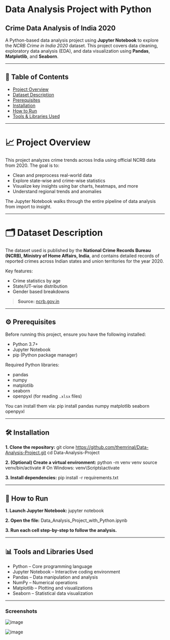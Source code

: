 # Data Analysis Project with Python
## Crime Data Analysis of India 2020

A Python-based data analysis project using **Jupyter Notebook** to explore the *NCRB Crime in India 2020* dataset. This project covers data cleaning, exploratory data analysis (EDA), and data visualization using **Pandas**, **Matplotlib**, and **Seaborn**.

---

## 📌 Table of Contents
- [Project Overview](#project-overview)
- [Dataset Description](#dataset-description)
- [Prerequisites](#prerequisites)
- [Installation](#installation)
- [How to Run](#how-to-run)
- [Tools & Libraries Used](#tools--libraries-used)


---

# 📈 Project Overview

This project analyzes crime trends across India using official NCRB data from 2020. The goal is to:
- Clean and preprocess real-world data
- Explore state-wise and crime-wise statistics
- Visualize key insights using bar charts, heatmaps, and more
- Understand regional trends and anomalies

The Jupyter Notebook walks through the entire pipeline of data analysis from import to insight.

---

# 🗂 Dataset Description

The dataset used is published by the **National Crime Records Bureau (NCRB), Ministry of Home Affairs, India**, and contains detailed records of reported crimes across Indian states and union territories for the year 2020.

Key features:
- Crime statistics by age
- State/UT-wise distribution
- Gender based breakdowns

> **Source:** [ncrb.gov.in](https://ncrb.gov.in)

---

## ⚙️ Prerequisites

Before running this project, ensure you have the following installed:

- Python 3.7+
- Jupyter Notebook
- pip (Python package manager)

Required Python libraries:
- pandas
- numpy
- matplotlib
- seaborn
- openpyxl (for reading `.xlsx` files)

You can install them via:
pip install pandas numpy matplotlib seaborn openpyxl

---

## 🛠 Installation

  **1. Clone the repository:**
  git clone https://github.com/themrinal/Data-Analysis-Project.git
  cd Data-Analysis-Project

  **2. (Optional) Create a virtual environment:**
  python -m venv venv
  source venv/bin/activate  # On Windows: venv\Scripts\activate

  **3. Install dependencies:**
  pip install -r requirements.txt

---

## 🚀 How to Run

  **1. Launch Jupyter Notebook:**
  jupyter notebook

  **2. Open the file:**
  Data_Analysis_Project_with_Python.ipynb

  **3. Run each cell step-by-step to follow the analysis.**

---

## 📊 Tools and Libraries Used
- Python – Core programming language
- Jupyter Notebook – Interactive coding environment
- Pandas – Data manipulation and analysis
- NumPy – Numerical operations
- Matplotlib – Plotting and visualizations
- Seaborn – Statistical data visualization

---

### Screenshots

![image](https://github.com/user-attachments/assets/c8c2ba43-ea80-4bd3-a918-4d2786c68056)

![image](https://github.com/user-attachments/assets/c3fe0f4f-45e9-45f9-9d37-539d76d38e7e)
